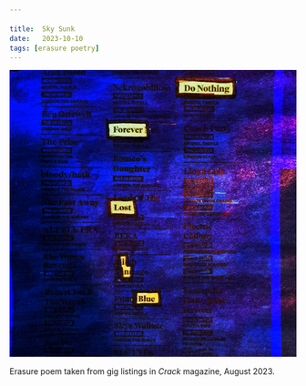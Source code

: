 ```yaml
---

title:  Sky Sunk
date:   2023-10-10
tags: [erasure poetry]
---
```


<img src="/assets/images/articles/2023/skysunk.jpeg" alt="erasure poem: Do Nothing/ Forever lost/ in blue" title="This was an easy one, it just spilled out." class="responsive"><br>

Erasure poem taken from gig listings in *Crack* magazine, August 2023.
